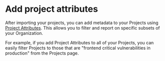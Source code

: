 # Add project attributes

After importing your projects, you can add metadata to your Projects using [Project Attributes](../../../snyk-admin/snyk-projects/project-attributes.md). This allows you to filter and report on specific subsets of your Organization.

For example, if you add  Project Attributes to all of your Projects, you can easily filter Projects to those that are "frontend critical vulnerabilities in production" from the Projects page.&#x20;

